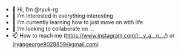 - 👋 Hi, I’m @ryuk-rg
- 👀 I’m interested in everything interesting 
- 🌱 I’m currently learning how to just move on with life 
- 💞️ I’m looking to collaborate on ...
- 📫 How to reach me (https://www.instagram.com/r__y_a__n__/) or (ryangeorge9028859@gmail.com)   

<!---
ryuk-rg/ryuk-rg is a ✨ special ✨ repository because its `README.md` (this file) appears on your GitHub profile.
You can click the Preview link to take a look at your changes.
--->
